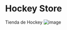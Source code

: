 # Hockey Store
Tienda de Hockey
![image](https://github.com/melaniesol5/hockey-store/public/proyecto.gif)

